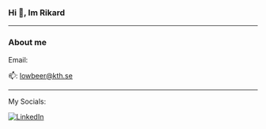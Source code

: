 ### Hi 👋, Im Rikard

<!--
**LowbeerR/LowbeerR** is a ✨ _special_ ✨ repository because its `README.md` (this file) appears on your GitHub profile.

Here are some ideas to get you started:

- 🔭 I’m currently working on ...
- 🌱 I’m currently learning ...
- 👯 I’m looking to collaborate on ...
- 🤔 I’m looking for help with ...
- 💬 Ask me about ...
- 📫 How to reach me: ...
- 😄 Pronouns: ...
- ⚡ Fun fact: ...
-->
<hr>

### About me

Email:

📫: lowbeer@kth.se<hr>

My Socials:

<a href="https://www.linkedin.com/in/rikard-löwbeer/"><img src="https://img.shields.io/badge/Linkedin-0077b5?style=flat&logo=linkedin" alt="LinkedIn" /></a>

